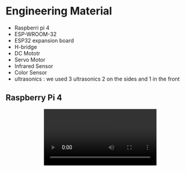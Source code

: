 # Engineering Material
- Raspberri pi 4
- ESP-WROOM-32
- ESP32 expansion board
- H-bridge
- DC Mototr
- Servo Motor
- Infrared Sensor
- Color Sensor
- ultrasonics : we used 3 ultrasonics 2 on the sides and 1 in the front

## Raspberry Pi 4
<p align="center">
<video>
  <img alt="--" src="R6.mp4" width="80%" hight="40%" >
</video>
</p>

